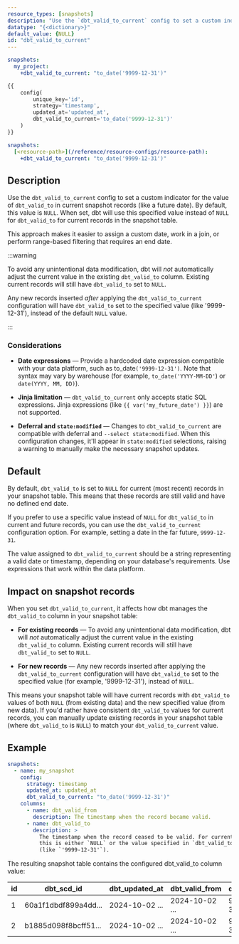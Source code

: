 ```yaml
---
resource_types: [snapshots]
description: "Use the `dbt_valid_to_current` config to set a custom indicator for the value of `dbt_valid_to` in current snapshot records"
datatype: "{<dictionary>}"
default_value: {NULL}
id: "dbt_valid_to_current"
---
```


<VersionCallout version="1.9" />

<File name='snapshots/schema.yml'>

```yaml
snapshots:
  my_project:
    +dbt_valid_to_current: "to_date('9999-12-31')"

```

</File>

<File name='snapshots/<filename>.sql'>

```sql
{{
    config(
        unique_key='id',
        strategy='timestamp',
        updated_at='updated_at',
        dbt_valid_to_current='to_date('9999-12-31')'
    )
}}
```

</File>

<File name='dbt_project.yml'>

```yml
snapshots:
  [<resource-path>](/reference/resource-configs/resource-path):
    +dbt_valid_to_current: "to_date('9999-12-31')"
```

</File>

## Description

Use the `dbt_valid_to_current` config to set a custom indicator for the value of `dbt_valid_to` in current snapshot records (like a future date). By default, this value is `NULL`. When set, dbt will use this specified value instead of `NULL` for `dbt_valid_to` for current records in the snapshot table.

This approach makes it easier to assign a custom date, work in a join, or perform range-based filtering that requires an end date.

:::warning

To avoid any unintentional data modification, dbt will _not_ automatically adjust the current value in the existing `dbt_valid_to` column. Existing current records will still have `dbt_valid_to` set to `NULL`.

Any new records inserted _after_ applying the `dbt_valid_to_current` configuration will have `dbt_valid_to` set to the specified value (like '9999-12-31'), instead of the default `NULL` value.

:::

### Considerations

- **Date expressions** &mdash; Provide a hardcoded date expression compatible with your data platform, such as to_date`('9999-12-31')`. Note that syntax may vary by warehouse (for example, `to_date('YYYY-MM-DD'`) or `date(YYYY, MM, DD)`).

- **Jinja limitation** &mdash; `dbt_valid_to_current` only accepts static SQL expressions. Jinja expressions (like `{{ var('my_future_date') }}`) are not supported.

- **Deferral and `state:modified`** &mdash; Changes to `dbt_valid_to_current` are compatible with deferral and `--select state:modified`. When this configuration changes, it'll appear in `state:modified` selections, raising a warning to manually make the necessary snapshot updates.

## Default

By default, `dbt_valid_to` is set to `NULL` for current (most recent) records in your snapshot table. This means that these records are still valid and have no defined end date.

If you prefer to use a specific value instead of `NULL` for `dbt_valid_to` in current and future records, you can use the `dbt_valid_to_current` configuration option. For example, setting a date in the far future, `9999-12-31`.

The value assigned to `dbt_valid_to_current` should be a string representing a valid date or timestamp, depending on your database's requirements. Use expressions that work within the data platform.


## Impact on snapshot records

When you set `dbt_valid_to_current`, it affects how dbt manages the `dbt_valid_to` column in your snapshot table:

- **For existing records** &mdash; To avoid any unintentional data modification, dbt will _not_ automatically adjust the current value in the existing `dbt_valid_to` column. Existing current records will still have `dbt_valid_to` set to `NULL`.

- **For new records** &mdash;  Any new records inserted after applying the `dbt_valid_to_current` configuration will have `dbt_valid_to` set to the specified value (for example, '9999-12-31'), instead of `NULL`.

This means your snapshot table will have current records with `dbt_valid_to` values of both `NULL` (from existing data) and the new specified value (from new data). If you'd rather have consistent `dbt_valid_to` values for current records, you can manually update existing records in your snapshot table (where `dbt_valid_to` is `NULL`) to match your `dbt_valid_to_current` value.

## Example

<File name='snapshots/schema.yml'>

```yaml
snapshots:
  - name: my_snapshot
    config:
      strategy: timestamp
      updated_at: updated_at
      dbt_valid_to_current: "to_date('9999-12-31')"
    columns:
      - name: dbt_valid_from
        description: The timestamp when the record became valid.
      - name: dbt_valid_to
        description: >
          The timestamp when the record ceased to be valid. For current records,
          this is either `NULL` or the value specified in `dbt_valid_to_current`
          (like `'9999-12-31'`).
```

</File>

The resulting snapshot table contains the configured dbt_valid_to column value:

| id | dbt_scd_id           |    dbt_updated_at    |       dbt_valid_from |     dbt_valid_to     |
| -- | -------------------- | -------------------- | -------------------- | -------------------- |
|  1 | 60a1f1dbdf899a4dd... | 2024-10-02 ...       | 2024-10-02 ...       | 9999-12-31 ...       |
|  2 | b1885d098f8bcff51... | 2024-10-02 ...       | 2024-10-02 ...       | 9999-12-31 ...       |
